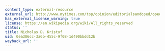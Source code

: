 ```yaml
---
content_type: external-resource
external_url: http://www.nytimes.com/top/opinion/editorialsandoped/oped/columnists/nicholasdkristof/
has_external_license_warning: true
license: https://en.wikipedia.org/wiki/All_rights_reserved
status: ''
title: Nicholas D. Kristof
uid: 0ea386cc-3a6b-455c-9f08-1d490bbdd12b
wayback_url: ''
---
```

